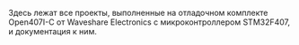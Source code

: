 Здесь лежат все проекты, выполненные на отладочном комплекте Open407I-C от Waveshare Electronics с микроконтроллером STM32F407, и документация к ним.
